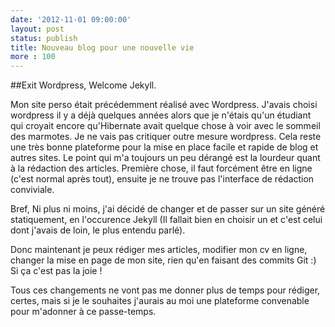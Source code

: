 ```yaml
---
date: '2012-11-01 09:00:00'
layout: post
status: publish
title: Nouveau blog pour une nouvelle vie
more : 100
---
```


##Exit Wordpress, Welcome Jekyll. 

Mon site perso était précédemment réalisé avec Wordpress. J'avais choisi wordpress il y a déjà quelques années alors que je n'étais qu'un étudiant qui croyait encore qu'Hibernate avait quelque chose à voir avec le sommeil des marmotes. Je ne vais pas critiquer outre mesure wordpress. Cela reste une très bonne plateforme pour la mise en place facile et rapide de blog et autres sites. Le point qui m'a toujours un peu dérangé est la lourdeur quant à la rédaction des articles. Première chose, il faut forcément être en ligne (c'est normal après tout), ensuite je ne trouve pas l'interface de rédaction conviviale.

Bref, Ni plus ni moins, j'ai décidé de changer et de passer sur un site généré statiquement, en l'occurence Jekyll (Il fallait bien en choisir un et c'est celui dont j'avais de loin, le plus entendu parlé).

Donc maintenant je peux rédiger mes articles, modifier mon cv en ligne, changer la mise en page de mon site, rien qu'en faisant des commits Git :) Si ça c'est pas la joie !

Tous ces changements ne vont pas me donner plus de temps pour rédiger, certes, mais si je le souhaites j'aurais au moi une plateforme convenable pour m'adonner à ce passe-temps.